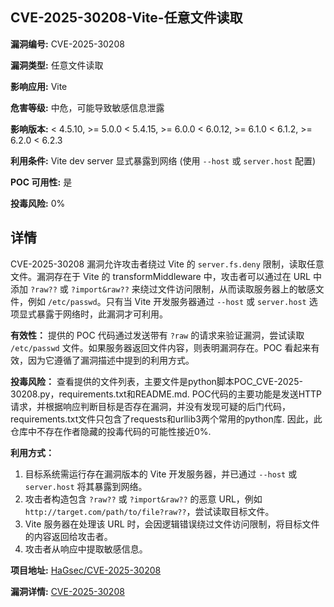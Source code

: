 ## CVE-2025-30208-Vite-任意文件读取

**漏洞编号:** CVE-2025-30208

**漏洞类型:** 任意文件读取

**影响应用:** Vite

**危害等级:** 中危，可能导致敏感信息泄露

**影响版本:** < 4.5.10, >= 5.0.0 < 5.4.15, >= 6.0.0 < 6.0.12, >= 6.1.0 < 6.1.2, >= 6.2.0 < 6.2.3

**利用条件:** Vite dev server 显式暴露到网络 (使用 `--host` 或 `server.host` 配置)

**POC 可用性:** 是

**投毒风险:** 0%

## 详情

CVE-2025-30208 漏洞允许攻击者绕过 Vite 的 `server.fs.deny` 限制，读取任意文件。漏洞存在于 Vite 的 transformMiddleware 中，攻击者可以通过在 URL 中添加 `?raw??` 或 `?import&raw??` 来绕过文件访问限制，从而读取服务器上的敏感文件，例如 `/etc/passwd`。只有当 Vite 开发服务器通过 `--host` 或 `server.host` 选项显式暴露于网络时，此漏洞才可利用。

**有效性：** 提供的 POC 代码通过发送带有 `?raw` 的请求来验证漏洞，尝试读取 `/etc/passwd` 文件。如果服务器返回文件内容，则表明漏洞存在。POC 看起来有效，因为它遵循了漏洞描述中提到的利用方式。

**投毒风险：** 查看提供的文件列表，主要文件是python脚本POC_CVE-2025-30208.py，requirements.txt和README.md. POC代码的主要功能是发送HTTP请求，并根据响应判断目标是否存在漏洞，并没有发现可疑的后门代码，requirements.txt文件只包含了requests和urllib3两个常用的python库. 因此，此仓库中不存在作者隐藏的投毒代码的可能性接近0%.

**利用方式：**
1.  目标系统需运行存在漏洞版本的 Vite 开发服务器，并已通过 `--host` 或 `server.host` 将其暴露到网络。
2.  攻击者构造包含 `?raw??` 或 `?import&raw??` 的恶意 URL，例如 `http://target.com/path/to/file?raw??`，尝试读取目标文件。
3.  Vite 服务器在处理该 URL 时，会因逻辑错误绕过文件访问限制，将目标文件的内容返回给攻击者。
4.  攻击者从响应中提取敏感信息。

**项目地址:** [HaGsec/CVE-2025-30208](https://github.com/HaGsec/CVE-2025-30208)

**漏洞详情:** [CVE-2025-30208](https://nvd.nist.gov/vuln/detail/CVE-2025-30208)
